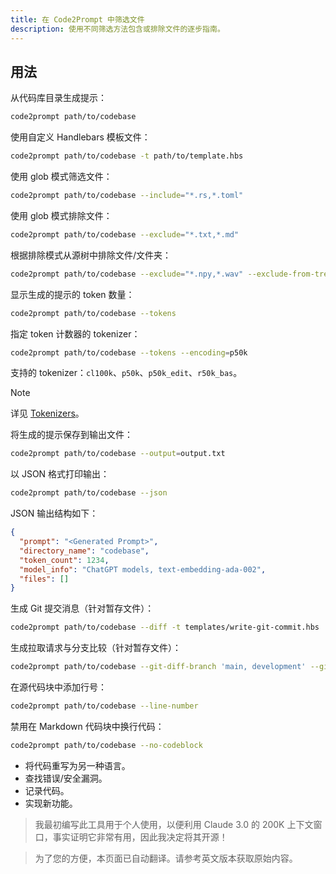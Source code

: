 ```yaml
---
title: 在 Code2Prompt 中筛选文件
description: 使用不同筛选方法包含或排除文件的逐步指南。
---
```



## 用法

从代码库目录生成提示：

```sh
code2prompt path/to/codebase
```

使用自定义 Handlebars 模板文件：

```sh
code2prompt path/to/codebase -t path/to/template.hbs
```

使用 glob 模式筛选文件：

```sh
code2prompt path/to/codebase --include="*.rs,*.toml"
```

使用 glob 模式排除文件：

```sh
code2prompt path/to/codebase --exclude="*.txt,*.md"
```

根据排除模式从源树中排除文件/文件夹：

```sh
code2prompt path/to/codebase --exclude="*.npy,*.wav" --exclude-from-tree
```

显示生成的提示的 token 数量：

```sh
code2prompt path/to/codebase --tokens
```

指定 token 计数器的 tokenizer：

```sh
code2prompt path/to/codebase --tokens --encoding=p50k
```

支持的 tokenizer：`cl100k`、`p50k`、`p50k_edit`、`r50k_bas`。
> [!NOTE]  
> 详见 [Tokenizers](#tokenizers)。

将生成的提示保存到输出文件：

```sh
code2prompt path/to/codebase --output=output.txt
```

以 JSON 格式打印输出：

```sh
code2prompt path/to/codebase --json
```

JSON 输出结构如下：

```json
{
  "prompt": "<Generated Prompt>", 
  "directory_name": "codebase",
  "token_count": 1234,
  "model_info": "ChatGPT models, text-embedding-ada-002",
  "files": []
}
```

生成 Git 提交消息（针对暂存文件）：

```sh
code2prompt path/to/codebase --diff -t templates/write-git-commit.hbs
```

生成拉取请求与分支比较（针对暂存文件）：

```sh
code2prompt path/to/codebase --git-diff-branch 'main, development' --git-log-branch 'main, development' -t templates/write-github-pull-request.hbs
```

在源代码块中添加行号：

```sh
code2prompt path/to/codebase --line-number
```

禁用在 Markdown 代码块中换行代码：

```sh
code2prompt path/to/codebase --no-codeblock
```

- 将代码重写为另一种语言。
- 查找错误/安全漏洞。
- 记录代码。
- 实现新功能。

> 我最初编写此工具用于个人使用，以便利用 Claude 3.0 的 200K 上下文窗口，事实证明它非常有用，因此我决定将其开源！

> 为了您的方便，本页面已自动翻译。请参考英文版本获取原始内容。
